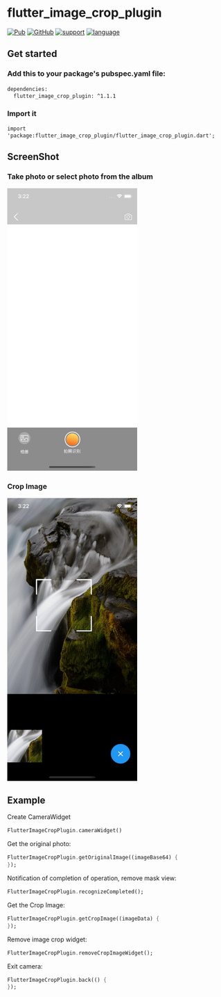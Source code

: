 # flutter_image_crop_plugin

[![Pub](https://img.shields.io/pub/v/flutter_image_crop_plugin)](https://pub.dev/packages/flutter_image_crop_plugin)
[![GitHub](https://img.shields.io/github/license/NingLi-iOSer/flutter_image_crop_plugin)](https://github.com/NingLi-iOSer/flutter_image_crop_plugin)
[![support](https://img.shields.io/badge/support-flutter%20%7C%20iOS-orange)](https://github.com/NingLi-iOSer/flutter_image_crop_plugin)
[![language](https://img.shields.io/badge/language-dart%20%7C%20swift-blue)](https://github.com/NingLi-iOSer/flutter_image_crop_plugin)

## Get started
### Add this to your package's pubspec.yaml file:
```
dependencies:
  flutter_image_crop_plugin: ^1.1.1
```

### Import it
```
import 'package:flutter_image_crop_plugin/flutter_image_crop_plugin.dart';
```

## ScreenShot
### Take photo or select photo from the album
<img src="https://github.com/NingLi-iOSer/flutter_image_crop_plugin/blob/master/select_image.png" width="300">

### Crop Image
<img src="https://github.com/NingLi-iOSer/flutter_image_crop_plugin/blob/master/crop_image.png" width="300">

## Example

Create CameraWidget
```dart
FlutterImageCropPlugin.cameraWidget()
```

Get the original photo:
```dart
FlutterImageCropPlugin.getOriginalImage((imageBase64) {
});
```

Notification of completion of operation, remove mask view:
```dart
FlutterImageCropPlugin.recognizeCompleted();
```

Get the Crop Image:
```dart
FlutterImageCropPlugin.getCropImage((imageData) {
});
```

Remove image crop widget:
```dart
FlutterImageCropPlugin.removeCropImageWidget();
```

Exit camera:
```dart
FlutterImageCropPlugin.back(() {
});
```
